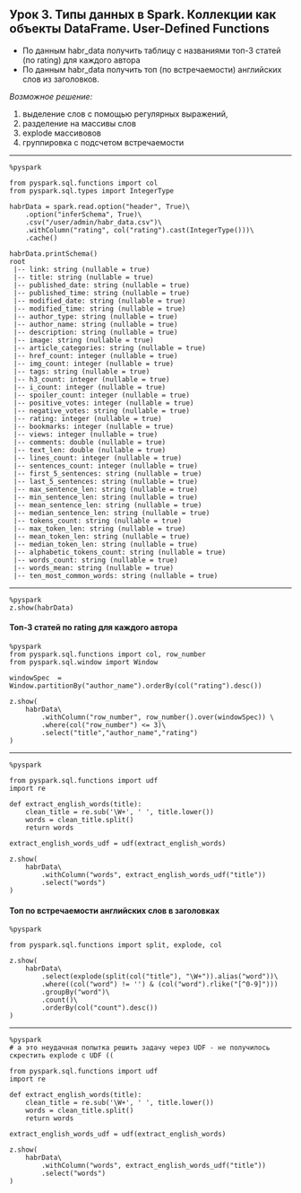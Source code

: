 ## Урок 3. Типы данных в Spark. Коллекции как объекты DataFrame. User-Defined Functions
* По данным habr_data получить таблицу с названиями топ-3 статей (по rating) для каждого автора
* По данным habr_data получить топ (по встречаемости) английских слов из заголовков.<br> 

_Возможное решение:_ <br>
1) выделение слов с помощью регулярных выражений, 
2) разделение на массивы слов 
3) explode массивовов 
4) группировка с подсчетом встречаемости

<hr>

    %pyspark
    
    from pyspark.sql.functions import col
    from pyspark.sql.types import IntegerType
    
    habrData = spark.read.option("header", True)\
        .option("inferSchema", True)\
        .csv("/user/admin/habr_data.csv")\
        .withColumn("rating", col("rating").cast(IntegerType()))\
        .cache()
    
    habrData.printSchema()
    root
     |-- link: string (nullable = true)
     |-- title: string (nullable = true)
     |-- published_date: string (nullable = true)
     |-- published_time: string (nullable = true)
     |-- modified_date: string (nullable = true)
     |-- modified_time: string (nullable = true)
     |-- author_type: string (nullable = true)
     |-- author_name: string (nullable = true)
     |-- description: string (nullable = true)
     |-- image: string (nullable = true)
     |-- article_categories: string (nullable = true)
     |-- href_count: integer (nullable = true)
     |-- img_count: integer (nullable = true)
     |-- tags: string (nullable = true)
     |-- h3_count: integer (nullable = true)
     |-- i_count: integer (nullable = true)
     |-- spoiler_count: integer (nullable = true)
     |-- positive_votes: integer (nullable = true)
     |-- negative_votes: string (nullable = true)
     |-- rating: integer (nullable = true)
     |-- bookmarks: integer (nullable = true)
     |-- views: integer (nullable = true)
     |-- comments: double (nullable = true)
     |-- text_len: double (nullable = true)
     |-- lines_count: integer (nullable = true)
     |-- sentences_count: integer (nullable = true)
     |-- first_5_sentences: string (nullable = true)
     |-- last_5_sentences: string (nullable = true)
     |-- max_sentence_len: string (nullable = true)
     |-- min_sentence_len: string (nullable = true)
     |-- mean_sentence_len: string (nullable = true)
     |-- median_sentence_len: string (nullable = true)
     |-- tokens_count: string (nullable = true)
     |-- max_token_len: string (nullable = true)
     |-- mean_token_len: string (nullable = true)
     |-- median_token_len: string (nullable = true)
     |-- alphabetic_tokens_count: string (nullable = true)
     |-- words_count: string (nullable = true)
     |-- words_mean: string (nullable = true)
     |-- ten_most_common_words: string (nullable = true)
     
<hr>
 
    %pyspark
    z.show(habrData)

#### Топ-3 статей по rating для каждого автора

    %pyspark
    from pyspark.sql.functions import col, row_number
    from pyspark.sql.window import Window
    
    windowSpec  = Window.partitionBy("author_name").orderBy(col("rating").desc())
    
    z.show(
        habrData\
            .withColumn("row_number", row_number().over(windowSpec)) \
            .where(col("row_number") <= 3)\
            .select("title","author_name","rating")
    )

<hr>
    
    %pyspark
    
    from pyspark.sql.functions import udf
    import re
    
    def extract_english_words(title):
        clean_title = re.sub('\W+', ' ', title.lower())
        words = clean_title.split()
        return words
    
    extract_english_words_udf = udf(extract_english_words)
    
    z.show(
        habrData\
            .withColumn("words", extract_english_words_udf("title"))
            .select("words")
    )

#### Топ по встречаемости английских слов в заголовках

    %pyspark
    
    from pyspark.sql.functions import split, explode, col
    
    z.show(
        habrData\
            .select(explode(split(col("title"), "\W+")).alias("word"))\
            .where((col("word") != '') & (col("word").rlike("[^0-9]")))
            .groupBy("word")\
            .count()\
            .orderBy(col("count").desc())
    )

<hr>

    %pyspark
    # а это неудачная попытка решить задачу через UDF - не получилось скрестить explode с UDF ((
    
    from pyspark.sql.functions import udf
    import re
    
    def extract_english_words(title):
        clean_title = re.sub('\W+', ' ', title.lower())
        words = clean_title.split()
        return words
    
    extract_english_words_udf = udf(extract_english_words)
    
    z.show(
        habrData\
            .withColumn("words", extract_english_words_udf("title"))
            .select("words")
    )